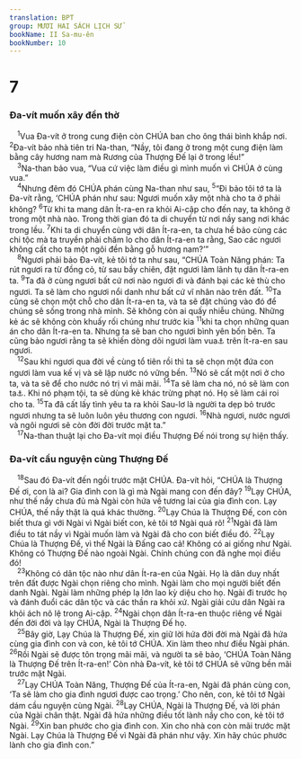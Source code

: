 ```yaml
---
translation: BPT
group: MƯƠI HAI SÁCH LỊCH SỬ
bookName: II Sa-mu-ên 
bookNumber: 10
---
```


<div class="title"><h1>7</h1><h3>Đa-vít muốn xây đền thờ</h3></div>
<span class="verse 2sa_7_1"> <sup>1</sup>Vua Đa-vít ở trong cung điện còn CHÚA ban cho ông thái bình khắp nơi.</span>
<span class="verse 2sa_7_2"><sup>2</sup>Đa-vít bảo nhà tiên tri Na-than, “Nầy, tôi đang ở trong một cung điện làm bằng cây hương nam mà Rương của Thượng Đế lại ở trong lều!”<br/></span>
<span class="verse 2sa_7_3"> <sup>3</sup>Na-than bảo vua, “Vua cứ việc làm điều gì mình muốn vì CHÚA ở cùng vua.”<br/></span>
<span class="verse 2sa_7_4"> <sup>4</sup>Nhưng đêm đó CHÚA phán cùng Na-than như sau,</span>
<span class="verse 2sa_7_5"><sup>5</sup>“Đi bảo tôi tớ ta là Đa-vít rằng, ‘CHÚA phán như sau: Ngươi muốn xây một nhà cho ta ở phải không?</span>
<span class="verse 2sa_7_6"><sup>6</sup>Từ khi ta mang dân Ít-ra-en ra khỏi Ai-cập cho đến nay, ta không ở trong một nhà nào. Trong thời gian đó ta di chuyển từ nơi nầy sang nơi khác trong lều.</span>
<span class="verse 2sa_7_7"><sup>7</sup>Khi ta di chuyển cùng với dân Ít-ra-en, ta chưa hề bảo cùng các chi tộc mà ta truyền phải chăm lo cho dân Ít-ra-en ta rằng, Sao các ngươi không cất cho ta một ngôi đền bằng gỗ hương nam?’”<br/></span>
<span class="verse 2sa_7_8"> <sup>8</sup>Ngươi phải bảo Đa-vít, kẻ tôi tớ ta như sau, “CHÚA Toàn Năng phán: Ta rút ngươi ra từ đồng cỏ, từ sau bầy chiên, đặt ngươi làm lãnh tụ dân Ít-ra-en ta.</span>
<span class="verse 2sa_7_9"><sup>9</sup>Ta đã ở cùng ngươi bất cứ nơi nào ngươi đi và đánh bại các kẻ thù cho ngươi. Ta sẽ làm cho ngươi nổi danh như bất cứ vĩ nhân nào trên đất.</span>
<span class="verse 2sa_7_10"><sup>10</sup>Ta cũng sẽ chọn một chỗ cho dân Ít-ra-en ta, và ta sẽ đặt chúng vào đó để chúng sẽ sống trong nhà mình. Sẽ không còn ai quấy nhiễu chúng. Những kẻ ác sẽ không còn khuấy rối chúng như trước kia</span>
<span class="verse 2sa_7_11"><sup>11</sup>khi ta chọn những quan án cho dân Ít-ra-en ta. Nhưng ta sẽ ban cho ngươi bình yên bốn bên. Ta cũng bảo ngươi rằng ta sẽ khiến dòng dõi ngươi làm vua<a data-toggle="tooltip" data-placement="bottom" title="Nguyên văn, “lập ngươi làm gia đình.”">⚓</a> trên Ít-ra-en sau ngươi.<br/></span>
<span class="verse 2sa_7_12"> <sup>12</sup>Sau khi ngươi qua đời về cùng tổ tiên rồi thì ta sẽ chọn một đứa con ngươi làm vua kế vị và sẽ lập nước nó vững bền.</span>
<span class="verse 2sa_7_13"><sup>13</sup>Nó sẽ cất một nơi ở cho ta, và ta sẽ để cho nước nó trị vì mãi mãi.</span>
<span class="verse 2sa_7_14"><sup>14</sup>Ta sẽ làm cha nó, nó sẽ làm con ta<a data-toggle="tooltip" data-placement="bottom" title="Thượng Đế nhận các vua thuộc dòng họ Đa-vít làm con nuôi cho nên họ trở nên con của Ngài. Xem Thi 2:7.">⚓</a>. Khi nó phạm tội, ta sẽ dùng kẻ khác trừng phạt nó. Họ sẽ làm cái roi cho ta.</span>
<span class="verse 2sa_7_15"><sup>15</sup>Ta đã cất lấy tình yêu ta ra khỏi Sau-lơ là người ta dẹp bỏ trước ngươi nhưng ta sẽ luôn luôn yêu thương con ngươi.</span>
<span class="verse 2sa_7_16"><sup>16</sup>Nhà ngươi, nước ngươi và ngôi ngươi sẽ còn đời đời trước mặt ta.”<br/></span>
<span class="verse 2sa_7_17"> <sup>17</sup>Na-than thuật lại cho Đa-vít mọi điều Thượng Đế nói trong sự hiện thấy.<br/></span>
<div class="title"><h3>Đa-vít cầu nguyện cùng Thượng Đế</h3></div>
<span class="verse 2sa_7_18"> <sup>18</sup>Sau đó Đa-vít đến ngồi trước mặt CHÚA. Đa-vít hỏi, “CHÚA là Thượng Đế ơi, con là ai? Gia đình con là gì mà Ngài mang con đến đây?</span>
<span class="verse 2sa_7_19"><sup>19</sup>Lạy CHÚA, như thế nầy chưa đủ mà Ngài còn hứa về tương lai của gia đình con. Lạy CHÚA, thế nầy thật là quá khác thường.</span>
<span class="verse 2sa_7_20"><sup>20</sup>Lạy Chúa là Thượng Đế, con còn biết thưa gì với Ngài vì Ngài biết con, kẻ tôi tớ Ngài quá rõ!</span>
<span class="verse 2sa_7_21"><sup>21</sup>Ngài đã làm điều to tát nầy vì Ngài muốn làm và Ngài đã cho con biết điều đó.</span>
<span class="verse 2sa_7_22"><sup>22</sup>Lạy Chúa là Thượng Đế, vì thế Ngài là Đấng cao cả! Không có ai giống như Ngài. Không có Thượng Đế nào ngoài Ngài. Chính chúng con đã nghe mọi điều đó!<br/></span>
<span class="verse 2sa_7_23"> <sup>23</sup>Không có dân tộc nào như dân Ít-ra-en của Ngài. Họ là dân duy nhất trên đất được Ngài chọn riêng cho mình. Ngài làm cho mọi người biết đến danh Ngài. Ngài làm những phép lạ lớn lao kỳ diệu cho họ. Ngài đi trước họ và đánh đuổi các dân tộc và các thần ra khỏi xứ. Ngài giải cứu dân Ngài ra khỏi ách nô lệ trong Ai-cập.</span>
<span class="verse 2sa_7_24"><sup>24</sup>Ngài chọn dân Ít-ra-en thuộc riêng về Ngài đến đời đời và lạy CHÚA, Ngài là Thượng Đế họ.<br/></span>
<span class="verse 2sa_7_25"> <sup>25</sup>Bây giờ, Lạy Chúa là Thượng Đế, xin giữ lời hứa đời đời mà Ngài đã hứa cùng gia đình con và con, kẻ tôi tớ CHÚA. Xin làm theo như điều Ngài phán.</span>
<span class="verse 2sa_7_26"><sup>26</sup>Rồi Ngài sẽ được tôn trọng mãi mãi, và người ta sẽ bảo, ‘CHÚA Toàn Năng là Thượng Đế trên Ít-ra-en!’ Còn nhà Đa-vít, kẻ tôi tớ CHÚA sẽ vững bền mãi trước mặt Ngài.<br/></span>
<span class="verse 2sa_7_27"> <sup>27</sup>Lạy CHÚA Toàn Năng, Thượng Đế của Ít-ra-en, Ngài đã phán cùng con, ‘Ta sẽ làm cho gia đình ngươi được cao trọng.’ Cho nên, con, kẻ tôi tớ Ngài dám cầu nguyện cùng Ngài.</span>
<span class="verse 2sa_7_28"><sup>28</sup>Lạy CHÚA, Ngài là Thượng Đế, và lời phán của Ngài chân thật. Ngài đã hứa những điều tốt lành nầy cho con, kẻ tôi tớ Ngài.</span>
<span class="verse 2sa_7_29"><sup>29</sup>Xin ban phước cho gia đình con. Xin cho nhà con còn mãi trước mặt Ngài. Lạy Chúa là Thượng Đế vì Ngài đã phán như vậy. Xin hãy chúc phước lành cho gia đình con.”<br/></span>
